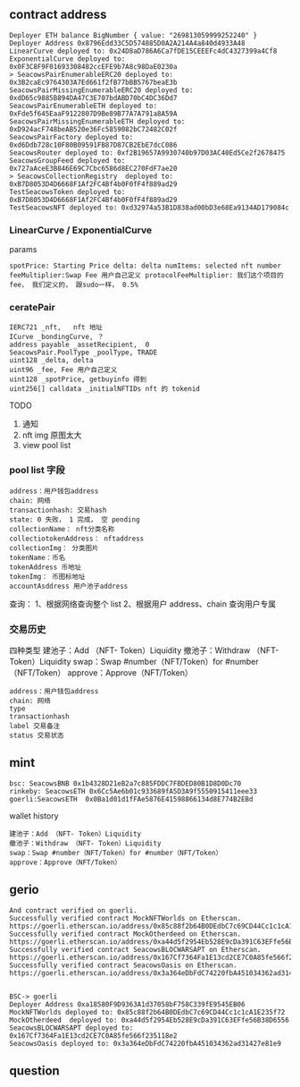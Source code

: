 ## contract address

```
Deployer ETH balance BigNumber { value: "269813059999252240" }
Deployer Address 0x8796Edd33C5D574885D0A2A214A4a840d4933A48
LinearCurve deployed to: 0x24D8aD786A6Ca7fDE15CEEEFc4dC4327399a4Cf8
ExponentialCurve deployed to: 0x0F3C8F9F01693308482ccEFE9b7A8c98DaE0230a
> SeacowsPairEnumerableERC20 deployed to: 0x3B2caEc9764303A7Ed661f2fB77bBB5767beaE3b
SeacowsPairMissingEnumerableERC20 deployed to: 0xdD65c9885B894DA47C3E707bdABD70bC4DC36Dd7
SeacowsPairEnumerableETH deployed to: 0xFde5f645EaaF9122807D9Be89B77A7A791a8A59A
SeacowsPairMissingEnumerableETH deployed to: 0xD924acF748beAB520e36Fc5859082bC72482C02f
SeacowsPairFactory deployed to: 0xd6Ddb728c10F80B09591FB87D87CB2EbE7dcC086
SeacowsRouter deployed to: 0xf2B19657A9930740b97D03AC40Ed5Ce2f2678475
SeacowsGroupFeed deployed to: 0x727aAceE3B846E69C7Cbc6586d8EC270FdF7ae20
> SeacowsCollectionRegistry  deployed to: 0xB7D8053D4D6668F1Af2FC4Bf4b0F0fF4f889ad29
TestSeacowsToken deployed to: 0xB7D8053D4D6668F1Af2FC4Bf4b0F0fF4f889ad29
TestSeacowsNFT deployed to: 0xd32974a53B1D838ad00bD3e68Ea9134AD179084c
```

### LinearCurve / ExponentialCurve

params

`spotPrice: Starting Price
delta: delta
numItems: selected nft number
feeMultiplier:Swap Fee 用户自己定义
protocolFeeMultiplier: 我们这个项目的fee， 我们定义的， 跟sudo一样， 0.5%`

### ceratePair

```
IERC721 _nft,   nft 地址
ICurve _bondingCurve, ？
address payable _assetRecipient,  0
SeacowsPair.PoolType _poolType, TRADE
uint128 _delta, delta
uint96 _fee, Fee 用户自己定义
uint128 _spotPrice, getbuyinfo 得到
uint256[] calldata _initialNFTIDs nft 的 tokenid

```

TODO

1. 通知
2. nft img 原图太大
3. view pool list

### pool list 字段

```
address：用户钱包address
chain: 网络
transactionhash: 交易hash
state: 0 失败， 1 完成， 空 pending
collectionName： nft分类名称
collectiotokenAddress： nftaddress
collectionImg： 分类图片
tokenName：币名
tokenAddress 币地址
tokenImg： 币图标地址
accountAsddress 用户池子address
```

查询：
1、根据网络查询整个 list
2、根据用户 address、chain 查询用户专属

### 交易历史

四种类型
建池子：Add （NFT- Token）Liquidity
撤池子：Withdraw （NFT- Token）Liquidity
swap：Swap #number（NFT/Token）for #number（NFT/Token）
approve：Approve（NFT/Token）

```
address：用户钱包address
chain: 网络
type
transactionhash
label 交易备注
status 交易状态
```

## mint

```
bsc: SeacowsBNB 0x1b4328D21eB2a7c885FDDC7FBDED80B1D8D0Dc70
rinkeby: SeacowsETH 0x6Cc5Ae6b01c933689fA5D3A9f5550915411eee33
goerli:SeacowsETH  0x0Ba1d01d1fFAe5876E41598866134d8E774B2EBd
```

wallet history

```
建池子：Add （NFT- Token）Liquidity
撤池子：Withdraw （NFT- Token）Liquidity
swap：Swap #number（NFT/Token）for #number（NFT/Token）
approve：Approve（NFT/Token）
```

## gerio

```
And contract verified on goerli.
Successfully verified contract MockNFTWorlds on Etherscan.
https://goerli.etherscan.io/address/0x85c88f2b64B0DEdbC7c69CD44Cc1c1cA1E235f72#code
Successfully verified contract MockOtherdeed on Etherscan.
https://goerli.etherscan.io/address/0xa44d5f2954Eb528E9cDa391C63EFfe56B38D6556#code
Successfully verified contract SeacowsBLOCWARSAPT on Etherscan.
https://goerli.etherscan.io/address/0x167Cf7364Fa1E13cd2CE7C0A85fe566f235118e2#code
Successfully verified contract SeacowsOasis on Etherscan.
https://goerli.etherscan.io/address/0x3a364eDbFdC74220fbA451034362ad31427e81e9#code


BSC-> goerli
Deployer Address 0xa18580F9D9363A1d37058bF758C339fE9545EB06
MockNFTWorlds deployed to: 0x85c88f2b64B0DEdbC7c69CD44Cc1c1cA1E235f72
MockOtherdeed  deployed to: 0xa44d5f2954Eb528E9cDa391C63EFfe56B38D6556
SeacowsBLOCWARSAPT deployed to: 0x167Cf7364Fa1E13cd2CE7C0A85fe566f235118e2
SeacowsOasis deployed to: 0x3a364eDbFdC74220fbA451034362ad31427e81e9
```

## question
